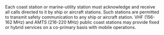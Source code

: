 Each coast station or marine-utility station must acknowledge and receive all calls directed to it by ship or aircraft stations. Such stations are permitted to transmit safety communication to any ship or aircraft station. VHF (156-162 MHz) and AMTS (216-220 MHz) public coast stations may provide fixed or hybrid services on a co-primary basis with mobile operations.

